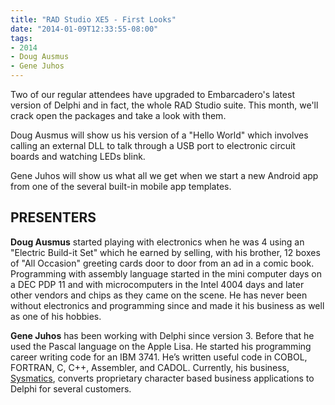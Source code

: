 ```yaml
---
title: "RAD Studio XE5 - First Looks"
date: "2014-01-09T12:33:55-08:00"
tags:
- 2014
- Doug Ausmus
- Gene Juhos
---
```


Two of our regular attendees have upgraded to Embarcadero's latest version of Delphi and in fact, the whole RAD Studio suite. This month, we'll crack open the packages and take a look with them.

Doug Ausmus will show us his version of a "Hello World" which involves calling an external DLL to talk through a USB port to electronic circuit boards and watching LEDs blink.

Gene Juhos will show us what all we get when we start a new Android app from one of the several built-in mobile app templates.

## PRESENTERS ##

**Doug Ausmus** started playing with electronics when he was 4 using an "Electric Build-it Set" which he earned by selling, with his brother, 12 boxes of "All Occasion" greeting cards door to door from an ad in a comic book. Programming with assembly language started in the mini computer days on a DEC PDP 11 and with microcomputers in the Intel 4004 days and later other vendors and chips as they came on the scene. He has never been without electronics and programming since and made it his business as well as one of his hobbies.

**Gene Juhos** has been working with Delphi since version 3. Before that he used the Pascal language on the Apple Lisa. He started his programming career writing code for an IBM 3741. He’s written useful code in COBOL, FORTRAN, C, C++, Assembler, and CADOL. Currently, his business, [Sysmatics](https://sysmatics.com), converts proprietary character based business applications to Delphi for several customers.
